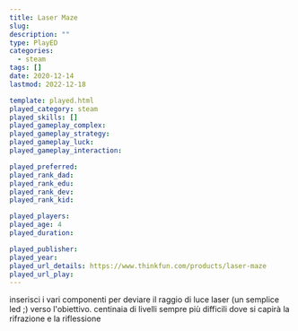 ```yaml
---
title: Laser Maze
slug: 
description: ""
type: PlayED
categories:
  - steam
tags: []
date: 2020-12-14
lastmod: 2022-12-18

template: played.html
played_category: steam
played_skills: []
played_gameplay_complex: 
played_gameplay_strategy: 
played_gameplay_luck: 
played_gameplay_interaction: 

played_preferred: 
played_rank_dad: 
played_rank_edu: 
played_rank_dev: 
played_rank_kid: 

played_players: 
played_age: 4
played_duration: 

played_publisher: 
played_year: 
played_url_details: https://www.thinkfun.com/products/laser-maze
played_url_play: 
---
```


inserisci i vari componenti per deviare il raggio di luce laser (un semplice led ;) verso l'obiettivo.
centinaia di livelli sempre più difficili dove si capirà la rifrazione e la riflessione


